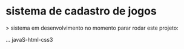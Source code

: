 <h1> sistema de cadastro de jogos</h1>
> sistema em desenvolvimento no momento
parar rodar este projeto:

...
javaS-html-css3
